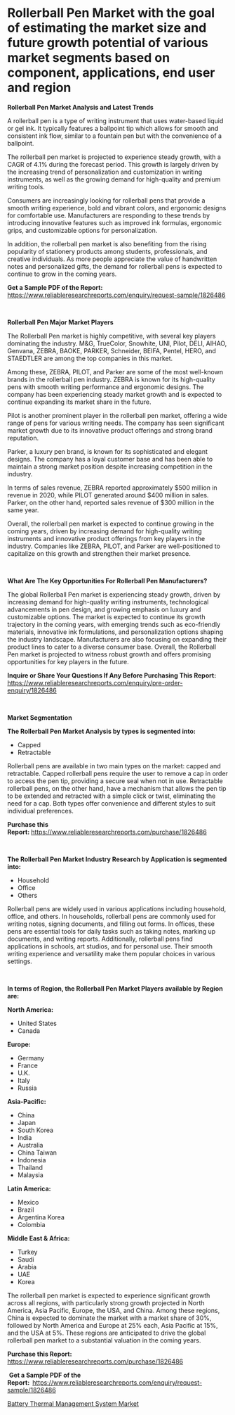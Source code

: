 <p><h1>Rollerball Pen Market with the goal of estimating the market size and future growth potential of various market segments based on component, applications, end user and region</h1></p><p><strong>Rollerball Pen Market Analysis and Latest Trends</strong></p>
<p><p>A rollerball pen is a type of writing instrument that uses water-based liquid or gel ink. It typically features a ballpoint tip which allows for smooth and consistent ink flow, similar to a fountain pen but with the convenience of a ballpoint.</p><p>The rollerball pen market is projected to experience steady growth, with a CAGR of 4.1% during the forecast period. This growth is largely driven by the increasing trend of personalization and customization in writing instruments, as well as the growing demand for high-quality and premium writing tools. </p><p>Consumers are increasingly looking for rollerball pens that provide a smooth writing experience, bold and vibrant colors, and ergonomic designs for comfortable use. Manufacturers are responding to these trends by introducing innovative features such as improved ink formulas, ergonomic grips, and customizable options for personalization.</p><p>In addition, the rollerball pen market is also benefiting from the rising popularity of stationery products among students, professionals, and creative individuals. As more people appreciate the value of handwritten notes and personalized gifts, the demand for rollerball pens is expected to continue to grow in the coming years.</p></p>
<p><strong>Get a Sample PDF of the Report:&nbsp;</strong> <a href="https://www.reliableresearchreports.com/enquiry/request-sample/1826486">https://www.reliableresearchreports.com/enquiry/request-sample/1826486</a></p>
<p>&nbsp;</p>
<p><strong>Rollerball Pen Major Market Players</strong></p>
<p><p>The Rollerball Pen market is highly competitive, with several key players dominating the industry. M&G, TrueColor, Snowhite, UNI, Pilot, DELI, AIHAO, Genvana, ZEBRA, BAOKE, PARKER, Schneider, BEIFA, Pentel, HERO, and STAEDTLER are among the top companies in this market.</p><p>Among these, ZEBRA, PILOT, and Parker are some of the most well-known brands in the rollerball pen industry. ZEBRA is known for its high-quality pens with smooth writing performance and ergonomic designs. The company has been experiencing steady market growth and is expected to continue expanding its market share in the future.</p><p>Pilot is another prominent player in the rollerball pen market, offering a wide range of pens for various writing needs. The company has seen significant market growth due to its innovative product offerings and strong brand reputation.</p><p>Parker, a luxury pen brand, is known for its sophisticated and elegant designs. The company has a loyal customer base and has been able to maintain a strong market position despite increasing competition in the industry.</p><p>In terms of sales revenue, ZEBRA reported approximately $500 million in revenue in 2020, while PILOT generated around $400 million in sales. Parker, on the other hand, reported sales revenue of $300 million in the same year.</p><p>Overall, the rollerball pen market is expected to continue growing in the coming years, driven by increasing demand for high-quality writing instruments and innovative product offerings from key players in the industry. Companies like ZEBRA, PILOT, and Parker are well-positioned to capitalize on this growth and strengthen their market presence.</p></p>
<p>&nbsp;</p>
<p><strong>What Are The Key Opportunities For Rollerball Pen Manufacturers?</strong></p>
<p><p>The global Rollerball Pen market is experiencing steady growth, driven by increasing demand for high-quality writing instruments, technological advancements in pen design, and growing emphasis on luxury and customizable options. The market is expected to continue its growth trajectory in the coming years, with emerging trends such as eco-friendly materials, innovative ink formulations, and personalization options shaping the industry landscape. Manufacturers are also focusing on expanding their product lines to cater to a diverse consumer base. Overall, the Rollerball Pen market is projected to witness robust growth and offers promising opportunities for key players in the future.</p></p>
<p><strong>Inquire or Share Your Questions If Any Before Purchasing This Report:</strong> <a href="https://www.reliableresearchreports.com/enquiry/pre-order-enquiry/1826486">https://www.reliableresearchreports.com/enquiry/pre-order-enquiry/1826486</a></p>
<p>&nbsp;</p>
<p><strong>Market Segmentation</strong></p>
<p><strong>The Rollerball Pen Market Analysis by types is segmented into:</strong></p>
<p><ul><li>Capped</li><li>Retractable</li></ul></p>
<p><p>Rollerball pens are available in two main types on the market: capped and retractable. Capped rollerball pens require the user to remove a cap in order to access the pen tip, providing a secure seal when not in use. Retractable rollerball pens, on the other hand, have a mechanism that allows the pen tip to be extended and retracted with a simple click or twist, eliminating the need for a cap. Both types offer convenience and different styles to suit individual preferences.</p></p>
<p><strong>Purchase this Report:&nbsp;</strong><a href="https://www.reliableresearchreports.com/purchase/1826486">https://www.reliableresearchreports.com/purchase/1826486</a></p>
<p>&nbsp;</p>
<p><strong>The Rollerball Pen Market Industry Research by Application is segmented into:</strong></p>
<p><ul><li>Household</li><li>Office</li><li>Others</li></ul></p>
<p><p>Rollerball pens are widely used in various applications including household, office, and others. In households, rollerball pens are commonly used for writing notes, signing documents, and filling out forms. In offices, these pens are essential tools for daily tasks such as taking notes, marking up documents, and writing reports. Additionally, rollerball pens find applications in schools, art studios, and for personal use. Their smooth writing experience and versatility make them popular choices in various settings.</p></p>
<p>&nbsp;</p>
<p><strong>In terms of Region, the Rollerball Pen Market Players available by Region are:</strong></p>
<p>
    <p> <strong> North America: </strong>
        <ul>
            <li>United States</li>
            <li>Canada</li>
        </ul>
        </p> 
    <p> <strong> Europe: </strong>
        <ul>
            <li>Germany</li>
            <li>France</li>
            <li>U.K.</li>
            <li>Italy</li>
            <li>Russia</li>
        </ul>
        </p> 
    <p> <strong> Asia-Pacific: </strong>
        <ul>
            <li>China</li>
            <li>Japan</li>
            <li>South Korea</li>
            <li>India</li>
            <li>Australia</li>
            <li>China Taiwan</li>
            <li>Indonesia</li>
            <li>Thailand</li>
            <li>Malaysia</li>
        </ul>
        </p> 
    <p> <strong> Latin America: </strong>
        <ul>
            <li>Mexico</li>
            <li>Brazil</li>
            <li>Argentina Korea</li>
            <li>Colombia</li>
        </ul>
        </p> 
    <p> <strong> Middle East & Africa: </strong>
        <ul>
            <li>Turkey</li>
            <li>Saudi</li>
            <li>Arabia</li>
            <li>UAE</li>
            <li>Korea</li>
        </ul>
    </p>
    </p>
<p><p>The rollerball pen market is expected to experience significant growth across all regions, with particularly strong growth projected in North America, Asia Pacific, Europe, the USA, and China. Among these regions, China is expected to dominate the market with a market share of 30%, followed by North America and Europe at 25% each, Asia Pacific at 15%, and the USA at 5%. These regions are anticipated to drive the global rollerball pen market to a substantial valuation in the coming years.</p></p>
<p><strong>Purchase this Report: </strong><a href="https://www.reliableresearchreports.com/purchase/1826486">https://www.reliableresearchreports.com/purchase/1826486</a></p>
<p>&nbsp;<strong>Get a Sample PDF of the Report:&nbsp;&nbsp;</strong><a href="https://www.reliableresearchreports.com/enquiry/request-sample/1826486">https://www.reliableresearchreports.com/enquiry/request-sample/1826486</a></p>
<p><strong></strong></p>
<p><p><a href="https://changeable-paste-463.notion.site/Battery-Thermal-Management-System-Market-Provides-Detailed-Segmentation-of-this-Market-based-on-Type-0039397ef61a4a9c8624ca5a63e352a4">Battery Thermal Management System Market</a></p></p>